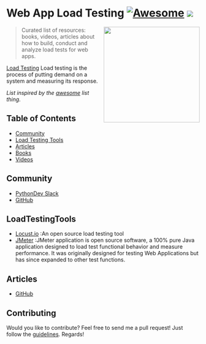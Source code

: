 # Web App Load Testing [![Awesome](https://cdn.rawgit.com/sindresorhus/awesome/d7305f38d29fed78fa85652e3a63e154dd8e8829/media/badge.svg)](https://github.com/sindresorhus/awesome) ![](https://img.shields.io/badge/temidjoy-approved-green.svg)

[<img src="https://res.cloudinary.com/temidjoy/image/upload/v1536065229/testing-dribbb.jpg" align="right" width="250">](https://www.python.org/)

> Curated list of resources: books, videos, articles about how to build, conduct and analyze load tests for web apps.

[Load Testing](https://en.wikipedia.org/wiki/Load_testing) Load testing is the process of putting demand on a system and measuring its response.

*List inspired by the [awesome](https://github.com/sindresorhus/awesome) list thing.*

## Table of Contents
- [Community](#community)
- [Load Testing Tools](#LoadTestingTools)
- [Articles](#articles)
- [Books](#books)
- [Videos](#videos)

## Community
* [PythonDev Slack](https://pythondev.slack.com)
* [GitHub](https://github.com/python)

## LoadTestingTools
* [Locust.io](https://locust.io/) :An open source load testing tool
* [JMeter](http://jmeter.apache.org/) :JMeter application is open source software, a 100% pure Java application designed to load test functional behavior and measure performance. It was originally designed for testing Web Applications but has since expanded to other test functions.

## Articles
* [GitHub](https://github.com/python)


## Contributing
Would you like to contribute? Feel free to send me a pull request! Just follow the [guidelines](/CONTRIBUTING.md). Regards!
